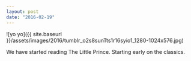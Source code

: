 ```yaml
---
layout: post
date: "2016-02-19"
---
```


![yo yo]({{ site.baseurl }}/assets/images/2016/tumblr_o2s8sunTts1r16syio1_1280-1024x576.jpg)

We have started reading The Little Prince. Starting early on the classics.
